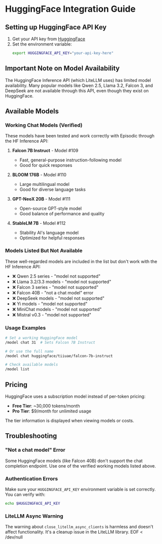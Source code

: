 # HuggingFace Integration Guide

## Setting up HuggingFace API Key

1. Get your API key from [HuggingFace](https://huggingface.co/settings/tokens)
2. Set the environment variable:
   ```bash
   export HUGGINGFACE_API_KEY="your-api-key-here"
   ```

## Important Note on Model Availability

The HuggingFace Inference API (which LiteLLM uses) has limited model availability. Many popular models like Qwen 2.5, Llama 3.2, Falcon 3, and DeepSeek are not available through this API, even though they exist on HuggingFace.

## Available Models

### Working Chat Models (Verified)
These models have been tested and work correctly with Episodic through the HF Inference API:

1. **Falcon 7B Instruct** - Model #109
   - Fast, general-purpose instruction-following model
   - Good for quick responses

2. **BLOOM 176B** - Model #110
   - Large multilingual model
   - Good for diverse language tasks

3. **GPT-NeoX 20B** - Model #111
   - Open-source GPT-style model
   - Good balance of performance and quality

4. **StableLM 7B** - Model #112
   - Stability AI's language model
   - Optimized for helpful responses

### Models Listed But Not Available
These well-regarded models are included in the list but don't work with the HF Inference API:

- ❌ Qwen 2.5 series - "model not supported"
- ❌ Llama 3.2/3.3 models - "model not supported"
- ❌ Falcon 3 series - "model not supported"
- ❌ Falcon 40B - "not a chat model" error
- ❌ DeepSeek models - "model not supported"
- ❌ Yi models - "model not supported"
- ❌ MiniChat models - "model not supported"
- ❌ Mistral v0.3 - "model not supported"

### Usage Examples

```bash
# Set a working HuggingFace model
/model chat 31  # Sets Falcon 7B Instruct

# Or use the full name
/model chat huggingface/tiiuae/falcon-7b-instruct

# Check available models
/model list
```

## Pricing

HuggingFace uses a subscription model instead of per-token pricing:

- **Free Tier**: ~30,000 tokens/month
- **Pro Tier**: $9/month for unlimited usage

The tier information is displayed when viewing models or costs.

## Troubleshooting

### "Not a chat model" Error
Some HuggingFace models (like Falcon 40B) don't support the chat completion endpoint. Use one of the verified working models listed above.

### Authentication Errors
Make sure your `HUGGINGFACE_API_KEY` environment variable is set correctly. You can verify with:
```bash
echo $HUGGINGFACE_API_KEY
```

### LiteLLM Async Warning
The warning about `close_litellm_async_clients` is harmless and doesn't affect functionality. It's a cleanup issue in the LiteLLM library.
EOF < /dev/null